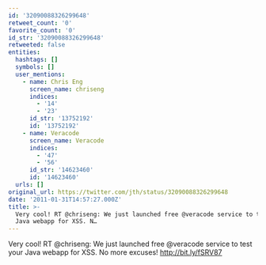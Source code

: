 ```yaml
---
id: '32090088326299648'
retweet_count: '0'
favorite_count: '0'
id_str: '32090088326299648'
retweeted: false
entities:
  hashtags: []
  symbols: []
  user_mentions:
    - name: Chris Eng
      screen_name: chriseng
      indices:
        - '14'
        - '23'
      id_str: '13752192'
      id: '13752192'
    - name: Veracode
      screen_name: Veracode
      indices:
        - '47'
        - '56'
      id_str: '14623460'
      id: '14623460'
  urls: []
original_url: https://twitter.com/jth/status/32090088326299648
date: '2011-01-31T14:57:27.000Z'
title: >-
  Very cool! RT @chriseng: We just launched free @veracode service to test your
  Java webapp for XSS. N…
---
```


Very cool! RT @chriseng: We just launched free @veracode service to test your Java webapp for XSS. No more excuses! http://bit.ly/fSRV87